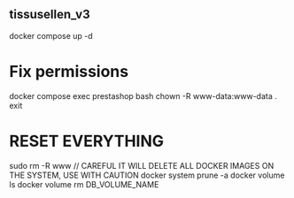 ## tissusellen_v3
docker compose up -d

# Fix permissions
docker compose exec prestashop bash
chown -R www-data:www-data .
exit


# RESET EVERYTHING
sudo rm -R www
// CAREFUL IT WILL DELETE ALL DOCKER IMAGES ON THE SYSTEM, USE WITH CAUTION
docker system prune -a
docker volume ls
docker volume rm DB_VOLUME_NAME
